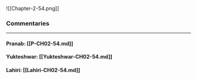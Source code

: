 ![[Chapter-2-54.png]]

### Commentaries

---

#### Pranab: [[P-CH02-54.md]]

#### Yukteshwar: [[Yukteshwar-CH02-54.md]]

#### Lahiri: [[Lahiri-CH02-54.md]]

